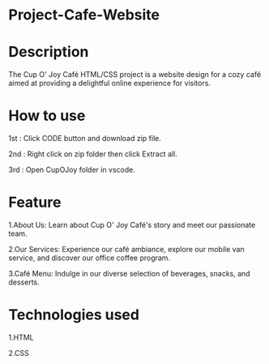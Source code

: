 # Project-Cafe-Website
# Description
The Cup O' Joy Café HTML/CSS project is a website design for a cozy café aimed at providing a delightful online experience for visitors.

# How to use
1st : Click CODE button and download zip file.

2nd : Right click on zip folder then click Extract all.

3rd : Open CupOJoy folder in vscode.


# Feature
1.About Us:
Learn about Cup O' Joy Café's story and meet our passionate team.

2.Our Services:
Experience our café ambiance, explore our mobile van service, and discover our office coffee program.

3.Café Menu:
Indulge in our diverse selection of beverages, snacks, and desserts.

# Technologies used
1.HTML

2.CSS
